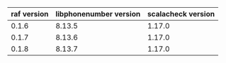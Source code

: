 | raf version | libphonenumber version | scalacheck version |
|-------------|------------------------|--------------------|
| 0.1.6       | 8.13.5                 | 1.17.0             |
| 0.1.7       | 8.13.6                 | 1.17.0             |
| 0.1.8       | 8.13.7                 | 1.17.0             |
